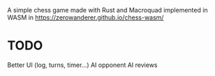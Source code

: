A simple chess game made with Rust and Macroquad implemented in WASM in https://zerowanderer.github.io/chess-wasm/ 

# TODO
Better UI (log, turns, timer...)
AI opponent
AI reviews 
